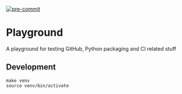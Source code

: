 [![pre-commit](https://img.shields.io/badge/pre--commit-enabled-brightgreen?logo=pre-commit)](https://github.com/pre-commit/pre-commit)

# Playground

A playground for testing GitHub, Python packaging and CI related stuff

## Development

```
make venv
source venv/bin/activate
```

